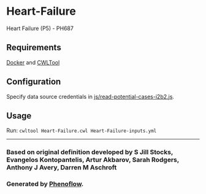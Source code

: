 # Heart-Failure

Heart Failure (P5) - PH687

## Requirements

[Docker](https://docs.docker.com/install/) and [CWLTool](https://github.com/common-workflow-language/cwltool#install)

## Configuration

Specify data source credentials in [js/read-potential-cases-i2b2.js](js/read-potential-cases-i2b2.js).

## Usage

Run: `cwltool Heart-Failure.cwl Heart-Failure-inputs.yml`

***

### Based on original definition developed by S Jill Stocks, Evangelos Kontopantelis, Artur Akbarov, Sarah Rodgers, Anthony J Avery, Darren M Aschroft
### Generated by [Phenoflow](https://kclhi.org/phenoflow).
